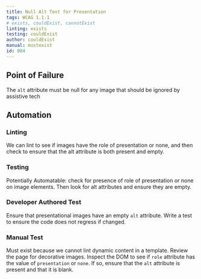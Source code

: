 ```yaml
---
title: Null Alt Text for Presentation
tags: WCAG 1.1.1
# exists, couldExist, cannotExist
linting: exists
testing: couldExist
author: couldExist
manual: mustexist
id: 004
---
```

## Point of Failure
The `alt` attribute must be null for any image that should be ignored by assistive tech

## Automation

### Linting
We can lint to see if images have the role of presentation or none, and then check to ensure that the alt attribute is both present and empty.

### Testing
Potentially Automatable: check for presence of role of presentation or none on image elements. Then look for alt attributes and ensure they are empty. 

### Developer Authored Test
Ensure that presentational images have an empty `alt` attribute. Write a test to ensure the code does not regress if changed. 

### Manual Test
Must exist because we cannot lint dynamic content in a template. Review the page for decorative images. Inspect the DOM to see if `role` attribute has the value of `presentation` or `none`. If so, ensure that the `alt` attribute is present and that it is blank.